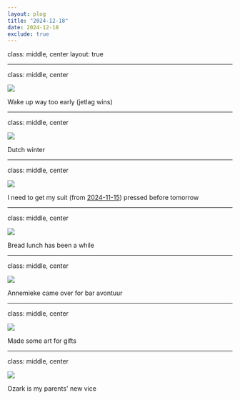 ```yaml
---
layout: plog
title: "2024-12-18"
date: 2024-12-18
exclude: true
---
```


class: middle, center
layout: true

---

class: middle, center

<img class="plog-picture" src="{{ site.baseurl }}/img/plog/2024-12-18/01.jpg" />

Wake up way too early (jetlag wins)

---

class: middle, center

<img class="plog-picture" src="{{ site.baseurl }}/img/plog/2024-12-18/02.jpg" />

Dutch winter

---

class: middle, center

<img class="plog-picture" src="{{ site.baseurl }}/img/plog/2024-12-18/03.jpg" />

I need to get my suit (from [2024-11-15](https://tjkreutz.github.io/plog/2024-11-15/#4)) pressed before tomorrow

---

class: middle, center

<img class="plog-picture" src="{{ site.baseurl }}/img/plog/2024-12-18/04.jpg" />

Bread lunch has been a while

---

class: middle, center

<img class="plog-picture" src="{{ site.baseurl }}/img/plog/2024-12-18/05.jpg" />

Annemieke came over for bar avontuur

---

class: middle, center

<img class="plog-picture" src="{{ site.baseurl }}/img/plog/2024-12-18/06.jpg" />

Made some art for gifts

---

class: middle, center

<img class="plog-picture" src="{{ site.baseurl }}/img/plog/2024-12-18/07.jpg" />

Ozark is my parents' new vice

